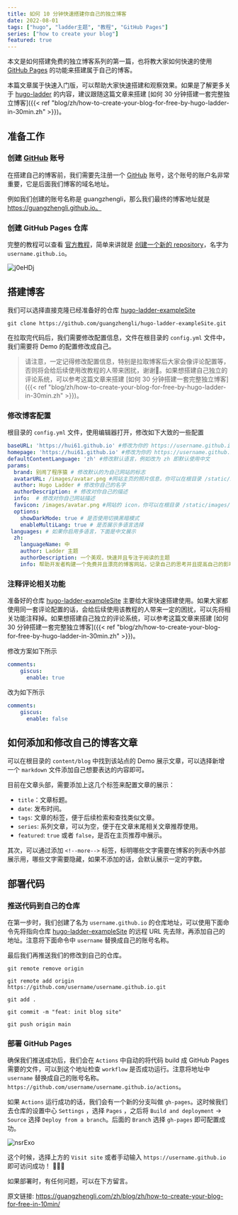 ```yaml
---
title: 如何 10 分钟快速搭建你自己的独立博客
date: 2022-08-01
tags: ["hugo", "ladder主题", "教程", "GitHub Pages"]
series: ["how to create your blog"]
featured: true
---
```


本文是如何搭建免费的独立博客系列的第一篇，也将教大家如何快速的使用 [GitHub Pages](https://pages.github.com/) 的功能来搭建属于自己的博客。

本篇文章属于快速入门版，可以帮助大家快速搭建和观察效果。如果是了解更多关于 [hugo-ladder](https://github.com/guangzhengli/hugo-theme-ladder) 的内容，建议跟随这篇文章来搭建 [如何 30 分钟搭建一套完整独立博客]({{< ref "blog/zh/how-to-create-your-blog-for-free-by-hugo-ladder-in-30min.zh" >}})。

<!--more-->

## 准备工作

### 创建 [GitHub](https://github.com/) 账号

在搭建自己的博客前，我们需要先注册一个 [GitHub](https://github.com/) 账号，这个账号的账户名非常重要，它是后面我们博客的域名地址。

例如我们创建的账号名称是 guangzhengli，那么我们最终的博客地址就是 https://guangzhengli.github.io。

### 创建 GitHub Pages 仓库

完整的教程可以查看 [官方教程](https://pages.github.com/)，简单来讲就是 [创建一个新的 repository](https://github.com/new)，名字为 `username.github.io`。

![j0eHDj](https://cdn.jsdelivr.net/gh/guangzhengli/PicURL@master/uPic/j0eHDj.png)

## 搭建博客

我们可以选择直接克隆已经准备好的仓库 [hugo-ladder-exampleSite](https://github.com/guangzhengli/hugo-ladder-exampleSite)

```
git clone https://github.com/guangzhengli/hugo-ladder-exampleSite.git
```

在拉取完代码后，我们需要修改配置信息，文件在根目录的 `config.yml` 文件中，我们需要将 Demo 的配置修改成自己。

> 请注意，一定记得修改配置信息，特别是拉取博客后大家会像评论配置等，否则将会给后续使用改教程的人带来困扰，谢谢🙏。如果想搭建自己独立的评论系统，可以参考这篇文章来搭建 [如何 30 分钟搭建一套完整独立博客]({{< ref "blog/zh/how-to-create-your-blog-for-free-by-hugo-ladder-in-30min.zh" >}})。

### 修改博客配置

根目录的 `config.yml` 文件，使用编辑器打开，修改如下大致的一些配置

```yml
baseURL: 'https://hui61.github.io' #修改为你的 https://username.github.io
homepage: 'https://hui61.github.io' #修改为你的 https://username.github.io
defaultContentLanguage: 'zh' #修改默认语言，例如改为 zh 即默认使用中文
params:
  brand: 别闹了程序猿 # 修改默认的为自己网站的标志
  avatarURL: /images/avatar.png #网站主页的照片信息，你可以在根目录 /static/images/ 里面替换成自己的照片
  author: Hugo Ladder # 修改你自己的名字
  authorDescription: # 修改对你自己的描述
  info:  # 修改对你自己网站描述
  favicon: /images/avatar.png #网站的 icon，你可以在根目录 /static/images/ 里面替换成自己的照片
  options:
    showDarkMode: true # 是否使用切换黑暗模式
    enableMultiLang: true # 是否展示多语言选择
 languages: # 如果你启用多语言，下面是中文展示
  zh:
    languageName: 中
    author: Ladder 主题
    authorDescription: 一个美观，快速并且专注于阅读的主题
    info: 帮助开发者构建一个免费并且漂亮的博客网站，记录自己的思考并且提高自己的影响力
```

### 注释评论相关功能

准备好的仓库 [hugo-ladder-exampleSite](https://github.com/guangzhengli/hugo-ladder-exampleSite) 主要给大家快速搭建使用。如果大家都使用同一套评论配置的话，会给后续使用该教程的人带来一定的困扰，可以先将相关功能注释掉。如果想搭建自己独立的评论系统，可以参考这篇文章来搭建 [如何 30 分钟搭建一套完整独立博客]({{< ref "blog/zh/how-to-create-your-blog-for-free-by-hugo-ladder-in-30min.zh" >}})。

修改方案如下所示

```yml
comments:
    giscus:
      enable: true
```

改为如下所示

```yml
comments:
    giscus:
      enable: false
```

## 如何添加和修改自己的博客文章

可以在根目录的 `content/blog` 中找到该站点的 Demo 展示文章，可以选择新增一个 `markdown` 文件添加自己想要表达的内容即可。

目前在文章头部，需要添加上这几个标签来配置文章的展示：

* `title`：文章标题。
* `date`: 发布时间。
* `tags`: 文章的标签，便于后续检索和查找类似文章。
* `series`: 系列文章，可以为空，便于在文章末尾相关文章推荐使用。
* `featured`: `true` 或者  `false`，是否在主页推荐中展示。

其次，可以通过添加 `<!--more-->` 标签，标明哪些文字需要在博客的列表中外部展示用，哪些文字需要隐藏，如果不添加的话，会默认展示一定的字数。

## 部署代码

### 推送代码到自己的仓库

在第一步时，我们创建了名为  `username.github.io` 的仓库地址，可以使用下面命令先将指向仓库 [hugo-ladder-exampleSite](https://github.com/guangzhengli/hugo-ladder-exampleSite) 的远程 URL 先去除，再添加自己的地址。注意将下面命令中 `username` 替换成自己的账号名称。

最后我们再推送我们的修改到自己的仓库。

```shell
git remote remove origin

git remote add origin https://github.com/username/username.github.io.git

git add .

git commit -m "feat: init blog site"

git push origin main
```

### 部署 GitHub Pages

确保我们推送成功后，我们会在 `Actions` 中自动的将代码 build 成 GitHub Pages 需要的文件，可以到这个地址检查 `workflow` 是否成功运行。注意将地址中 `username` 替换成自己的账号名称。`https://github.com/username/username.github.io/actions`。

如果 `Actions` 运行成功的话，我们会有一个新的分支叫做 `gh-pages`。这时候我们去仓库的设置中心 `Settings` ，选择 `Pages` ，之后将 `Build and deployment` -> `Source` 选择 `Deploy from a branch`。后面的 `Branch` 选择 `gh-pages` 即可配置成功。

![nsrExo](https://cdn.jsdelivr.net/gh/guangzhengli/PicURL@master/uPic/nsrExo.png)

这个时候，选择上方的 `Visit site` 或者手动输入 `https://username.github.io` 即可访问成功！ 🎉🎉🎉

如果部署时，有任何问题，可以在下方留言。

原文链接: https://guangzhengli.com/zh/blog/zh/how-to-create-your-blog-for-free-in-10min/
